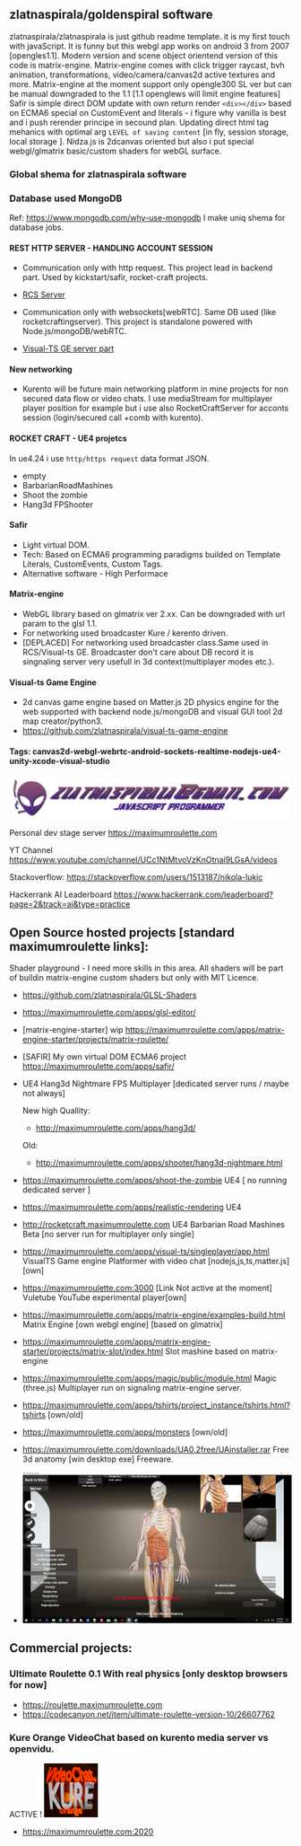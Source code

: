 ## zlatnaspirala/goldenspiral software

zlatnaspirala/zlatnaspirala is just github readme template. it is my first touch with javaScript. It is funny but this webgl app works on android 3 from 2007 [opengles1.1].
Modern version and scene object orientend version of this code is matrix-engine. Matrix-engine comes with click trigger raycast, bvh animation, transformations, video/camera/canvas2d active textures and more. 
Matrix-engine at the moment support only opengle300 SL ver but can be manual downgraded to the 1.1 [1.1 openglews will limit engine features]
Safir is simple direct DOM update with own return render `<div></div>` based on ECMA6 special on CustomEvent and literals - i figure why vanilla is best and i push rerender principe in secound plan. Updating direct html tag mehanics 
with optimal arg `LEVEL of saving content` [in fly, session storage, local storage ]. Nidza.js is 2dcanvas oriented but also i put special webgl/glmatrix basic/custom shaders for webGL surface. 

### Global shema for zlatnaspirala software

### Database used MongoDB 
 Ref: https://www.mongodb.com/why-use-mongodb
 I make uniq shema for database jobs. 

#### REST HTTP SERVER - HANDLING ACCOUNT SESSION 
- Communication only with http request. This project lead in backend part. Used by kickstart/safir, rocket-craft projects.
- [RCS Server](https://github.com/RocketCraftingServer/rocket-craft-server)

- Communication only with websockets[webRTC]. Same DB used (like rocketcraftingserver). This project is standalone powered with Node.js/mongoDB/webRTC.
- [Visual-TS GE server part](https://github.com/zlatnaspirala/visual-ts-game-engine/tree/master/server)

#### New networking 
  - Kurento will be future main networking platform in mine projects for non secured data flow or video chats. 
   I use mediaStream for multiplayer player position for example but i use also RocketCraftServer for acconts session (login/secured call +comb with kurento).

#### ROCKET CRAFT - UE4 projetcs
 In ue4.24 i use `http/https request` data format JSON.
  - empty
  - BarbarianRoadMashines
  - Shoot the zombie
  - Hang3d FPShooter

#### Safir 
 - Light virtual DOM.
 - Tech: Based on ECMA6 programming paradigms builded on Template Literals, CustomEvents, Custom Tags.
 - Alternative software - High Performace

#### Matrix-engine
- WebGL library based on glmatrix ver 2.xx. Can be downgraded with url param to the glsl 1.1.
- For networking used broadcaster Kure / kerento driven.
- [DEPLACED] For networking used broadcaster class.Same used in RCS/Visual-ts GE. Broadcaster don't care about DB record it is singnaling server very usefull in 3d context(multiplayer modes etc.).

#### Visual-ts Game Engine
- 2d canvas game engine based on Matter.js 2D physics engine for the web supported with backend node.js/mongoDB and visual GUI tool 2d map creator/python3.
- https://github.com/zlatnaspirala/visual-ts-game-engine


#### Tags: canvas2d-webgl-webrtc-android-sockets-realtime-nodejs-ue4-unity-xcode-visual-studio
![](https://github.com/zlatnaspirala/zlatnaspirala/blob/master/images/nikola_lukic.png)

Personal dev stage server https://maximumroulette.com

YT Channel https://www.youtube.com/channel/UCc1NtMtvoVzKnOtnai9LGsA/videos

Stackoverflow: https://stackoverflow.com/users/1513187/nikola-lukic

Hackerrank AI Leaderboard https://www.hackerrank.com/leaderboard?page=2&track=ai&type=practice


## Open Source hosted projects [standard maximumroulette links]:

 Shader playground - I need more skills in this area. All shaders will be part
 of buildin matrix-engine custom shaders but only with MIT Licence.
 - https://github.com/zlatnaspirala/GLSL-Shaders
 - https://maximumroulette.com/apps/glsl-editor/
   
 - [matrix-engine-starter] wip
    https://maximumroulette.com/apps/matrix-engine-starter/projects/matrix-roulette/ 
 
 - [SAFIR] My own virtual DOM ECMA6 project https://maximumroulette.com/apps/safir/

 - UE4 Hang3d Nightmare FPS Multiplayer [dedicated server runs / maybe not always]

   New high Quallity:

    - http://maximumroulette.com/apps/hang3d/

   Old:
    - http://maximumroulette.com/apps/shooter/hang3d-nightmare.html
 
 - https://maximumroulette.com/apps/shoot-the-zombie  UE4 [ no running dedicated server ]

 - https://maximumroulette.com/apps/realistic-rendering  UE4 

 - http://rocketcraft.maximumroulette.com  UE4 Barbarian Road Mashines Beta [no server run for multiplayer only single]

 - https://maximumroulette.com/apps/visual-ts/singleplayer/app.html VisualTS Game engine Platformer with video chat [nodejs,js,ts,matter.js] [own]

 - https://maximumroulette.com:3000 [Link Not active at the moment]  Vuletube YouTube experimental player[own]

 - https://maximumroulette.com/apps/matrix-engine/examples-build.html  Matrix Engine [own webgl engine] [based on glmatrix]
 
 - https://maximumroulette.com/apps/matrix-engine-starter/projects/matrix-slot/index.html Slot mashine based on matrix-engine
   
 - https://maximumroulette.com/apps/magic/public/module.html   Magic (three.js) Multiplayer run on signaling matrix-engine server.

 - https://maximumroulette.com/apps/tshirts/project_instance/tshirts.html?tshirts [own/old]

 - https://maximumroulette.com/apps/monsters [own/old]

 - https://maximumroulette.com/downloads/UA0.2free/UAinstaller.rar Free 3d anatomy [win desktop exe] Freeware.
 - ![](https://github.com/zlatnaspirala/maximumroulette-com/blob/master/2021/public/assets/images/ua/1.png)
   

## Commercial projects:

### Ultimate Roulette 0.1 With real physics [only desktop browsers for now]
 - https://roulette.maximumroulette.com
 - https://codecanyon.net/item/ultimate-roulette-version-10/26607762

### Kure Orange VideoChat based on kurento media server vs openvidu.

 ACTIVE !
![KURE](https://github.com/zlatnaspirala/zlatnaspirala/blob/master/images/favicon-96x96.png)

 - https://maximumroulette.com:2020


